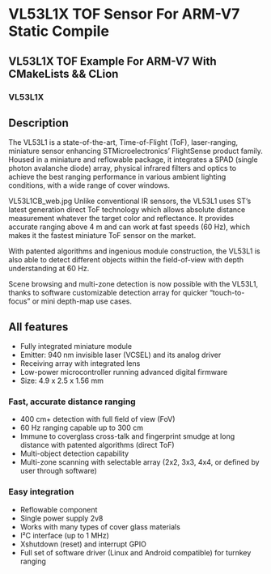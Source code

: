 # VL53L1X TOF Sensor For ARM-V7 Static Compile

## VL53L1X TOF Example For ARM-V7 With CMakeLists && CLion

### VL53L1X

## Description

The VL53L1 is a state-of-the-art, Time-of-Flight (ToF), laser-ranging, miniature sensor enhancing STMicroelectronics’ FlightSense product family. Housed in a miniature and reflowable package, it integrates a SPAD (single photon avalanche diode) array, physical infrared filters and optics to achieve the best ranging performance in various ambient lighting conditions, with a wide range of cover windows.

VL53L1CB_web.jpg
Unlike conventional IR sensors, the VL53L1 uses ST’s latest generation direct ToF technology which allows absolute distance measurement whatever the target color and reflectance. It provides accurate ranging above 4 m and can work at fast speeds (60 Hz), which makes it the fastest miniature ToF sensor on the market.

With patented algorithms and ingenious module construction, the VL53L1 is also able to detect different objects within the field-of-view with depth understanding at 60 Hz.

Scene browsing and multi-zone detection is now possible with the VL53L1, thanks to software customizable detection array for quicker “touch-to-focus” or mini depth-map use cases.

## All features

* Fully integrated miniature module
* Emitter: 940 nm invisible laser (VCSEL) and its analog driver
* Receiving array with integrated lens
* Low-power microcontroller running advanced digital firmware
* Size: 4.9 x 2.5 x 1.56 mm

### Fast, accurate distance ranging

* 400 cm+ detection with full field of view (FoV)
* 60 Hz ranging capable up to 300 cm
* Immune to coverglass cross-talk and fingerprint smudge at long distance with patented algorithms (direct ToF)
* Multi-object detection capability
* Multi-zone scanning with selectable array (2x2, 3x3, 4x4, or defined by user through software)

### Easy integration

* Reflowable component
* Single power supply 2v8
* Works with many types of cover glass materials
* I²C interface (up to 1 MHz)
* Xshutdown (reset) and interrupt GPIO
* Full set of software driver (Linux and Android compatible) for turnkey ranging

